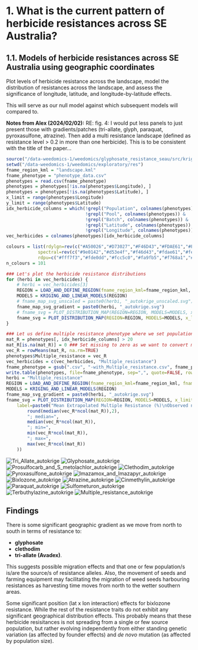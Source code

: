 # 1. What is the current pattern of herbicide resistances across SE Australia?

## 1.1. Models of herbicide resistances across SE Australia using geographic coordinates

Plot levels of herbicide resistance across the landscape, model the distribution of resistances across the landscape, and assess the significance of longitude, latitude, and longitude-by-latitude effects.

This will serve as our null model against which subsequent models will compared to.

**Notes from Alex (2024/02/02):** RE: fig. 4: I would put less panels to just present those with gradients/patches (tri-allate, glyph, paraquat, pyroxasulfone, atrazine). Then add a multi resistance landscape (defined as resistance level > 0.2 in more than one herbicide). This is to be consistent with the title of the paper...

```R
source("/data-weedomics-1/weedomics/glyphosate_resistance_seau/src/kriging_and_maps.r")
setwd("/data-weedomics-1/weedomics/exploratory/res")
fname_region_kml = "landscape.kml"
fname_phenotype = "phenotype_data.csv"
phenotypes = read.csv(fname_phenotype)
phenotypes = phenotypes[!is.na(phenotypes$Longitude), ]
phenotypes = phenotypes[!is.na(phenotypes$Latitude), ]
x_limit = range(phenotypes$Longitude)
y_limit = range(phenotypes$Latitude)
idx_herbicide_columns = which(!grepl("Population", colnames(phenotypes)) & 
                              !grepl("Pool", colnames(phenotypes)) &
                              !grepl("Batch", colnames(phenotypes)) &
                              !grepl("Latitude", colnames(phenotypes)) &
                              !grepl("Longitude", colnames(phenotypes)))
vec_herbicides = colnames(phenotypes)[idx_herbicide_columns]

colours = list(rdylgn=rev(c("#A50026","#D73027","#F46D43","#FDAE61","#FEE08B","#FFFFBF","#D9EF8B","#A6D96A","#66BD63","#1A9850","#006837")),
            spectral=rev(c("#9e0142","#d53e4f","#f46d43","#fdae61","#fee08b","#ffffbf","#e6f598","#abdda4","#66c2a5","#3288bd","#5e4fa2")),
            rdpu=c("#fff7f3","#fde0dd","#fcc5c0","#fa9fb5","#f768a1","#dd3497","#ae017e","#7a0177","#49006a"))
n_colours = 101

### Let's plot the herbicide resistance distributions
for (herbi in vec_herbicides) {
    # herbi = vec_herbicides[3]
    REGION = LOAD_AND_DEFINE_REGION(fname_region_kml=fname_region_kml, fname_phenotype=fname_phenotype, herbicide=herbi, n_point_samples=1e4)
    MODELS = KRIGING_AND_LINEAR_MODELS(REGION)
    # fname_map_svg_unscaled = paste0(herbi, "_autokrige_unscaled.svg")
    fname_map_svg_gradient = paste0(herbi, "_autokrige.svg")
    # fname_svg = PLOT_DISTRIBUTION_MAP(REGION=REGION, MODELS=MODELS, x_limit=x_limit, y_limit=y_limit, fname_map_svg=fname_map_svg_unscaled, colours=colours[[1]], n_colours=n_colours, plot_points=TRUE, plot_krig=TRUE, rescale_krig=FALSE, hist_not_range=TRUE, label="Resistance (%)")
    fname_svg = PLOT_DISTRIBUTION_MAP(REGION=REGION, MODELS=MODELS, x_limit=x_limit, y_limit=y_limit, fname_map_svg=fname_map_svg_gradient, colours=colours[[3]], point_colours=colours[[1]], n_colours=n_colours, plot_points=TRUE, plot_krig=TRUE, rescale_krig=TRUE, hist_not_range=FALSE, label="Mean Extrapolated Resistance (%)")
}

### Let us define multiple resistance phenotype where we set populations as resistant if the survival level is above 20% (See Alex's notes above dated 2024/02/02 for details)
mat_R = phenotypes[, idx_herbicide_columns] > 20
mat_R[is.na(mat_R)] = 0 ### Set missing to zero as we want to convert multiple resistance rates back to the actual number of herbicides each population is resistant to
vec_R = rowMeans(mat_R, na.rm=TRUE)
phenotypes$Multiple_resistance = vec_R
vec_herbicides = c(vec_herbicides, "Multiple_resistance")
fname_phenotype = gsub(".csv", "-with_Multiple_resistance.csv", fname_phenotype)
write.table(phenotypes, file=fname_phenotype, sep=",", quote=FALSE, row.names=FALSE, col.names=TRUE)
herbi = "Multiple_resistance"
REGION = LOAD_AND_DEFINE_REGION(fname_region_kml=fname_region_kml, fname_phenotype=fname_phenotype, herbicide=herbi, n_point_samples=1e4)
MODELS = KRIGING_AND_LINEAR_MODELS(REGION)
fname_map_svg_gradient = paste0(herbi, "_autokrige.svg")
fname_svg = PLOT_DISTRIBUTION_MAP(REGION=REGION, MODELS=MODELS, x_limit=x_limit, y_limit=y_limit, fname_map_svg=fname_map_svg_gradient, colours=colours[[3]], point_colours=colours[[1]], n_colours=n_colours, plot_points=FALSE, plot_krig=TRUE, rescale_krig=TRUE, hist_not_range=FALSE,
    label=paste0("Mean Extrapolated Multiple Resistance (%)\nObserved number of resistances per population\nmean=", 
        round(median(vec_R*ncol(mat_R)),2),
        "; median=", 
        median(vec_R*ncol(mat_R)),
        "; min=", 
        min(vec_R*ncol(mat_R)),
        "; max=", 
        max(vec_R*ncol(mat_R))
    ))


```

![Tri_Allate_autokrige](../res/Tri_Allate_autokrige.svg)
![Glyphosate_autokrige](../res/Glyphosate_autokrige.svg)
![Prosulfocarb_and_S_metolachlor_autokrige](../res/Prosulfocarb_and_S_metolachlor_autokrige.svg)
![Clethodim_autokrige](../res/Clethodim_autokrige.svg)
![Pyroxasulfone_autokrige](../res/Pyroxasulfone_autokrige.svg)
![Imazamox_and_Imazapyr_autokrige](../res/Imazamox_and_Imazapyr_autokrige.svg)
![Bixlozone_autokrige](../res/Bixlozone_autokrige.svg)
![Atrazine_autokrige](../res/Atrazine_autokrige.svg)
![Cinmethylin_autokrige](../res/Cinmethylin_autokrige.svg)
![Paraquat_autokrige](../res/Paraquat_autokrige.svg)
![Sulfometuron_autokrige](../res/Sulfometuron_autokrige.svg)
![Terbuthylazine_autokrige](../res/Terbuthylazine_autokrige.svg)
![Multiple_resistance_autokrige](../res/Multiple_resistance_autokrige.svg)

## Findings

There is some significant geographic gradient as we move from north to south in terms of resistance to:

- **glyphosate**
- **clethodim**
- **tri-allate (Avadex)**.

This suggests possible migration effects and that one or few population/s is/are the source/s of resistance alleles. Also, the movement of seeds and farming equipment may facilitating the migration of weed seeds harbouring resistances as harvesting time moves from north to the wetter southern areas.

Some significant position (lat x lon interaction) effects for bixlozone resistance. While the rest of the resistance traits do not exhibit any significant geographical distribution effects. This probably means that these herbicide resisitances is not spreading from a single or few source population, but rather evolving independently from either standing genetic variation (as affected by founder effects) and *de novo* mutation (as affected by population size).
